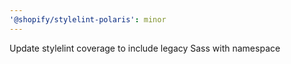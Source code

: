 ```yaml
---
'@shopify/stylelint-polaris': minor
---
```


Update stylelint coverage to include legacy Sass with namespace

